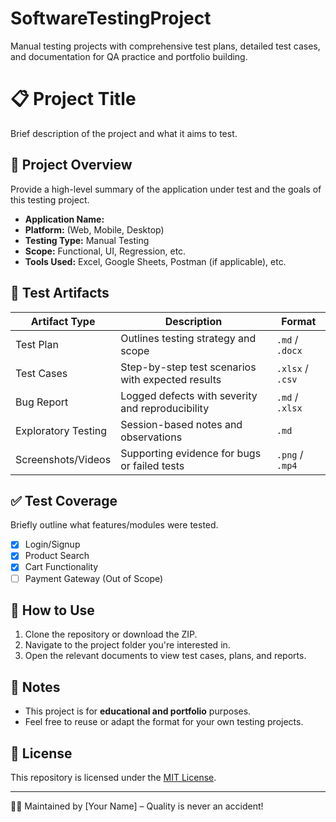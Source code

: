 # SoftwareTestingProject
Manual testing projects with comprehensive test plans, detailed test cases, and documentation for QA practice and portfolio building.
# 📋 Project Title

Brief description of the project and what it aims to test.

## 🧾 Project Overview

Provide a high-level summary of the application under test and the goals of this testing project.

- **Application Name:** 
- **Platform:** (Web, Mobile, Desktop)
- **Testing Type:** Manual Testing
- **Scope:** Functional, UI, Regression, etc.
- **Tools Used:** Excel, Google Sheets, Postman (if applicable), etc.

## 📑 Test Artifacts

| Artifact Type       | Description                                     | Format         |
|---------------------|-------------------------------------------------|----------------|
| Test Plan           | Outlines testing strategy and scope             | `.md` / `.docx`|
| Test Cases          | Step-by-step test scenarios with expected results| `.xlsx` / `.csv`|
| Bug Report          | Logged defects with severity and reproducibility| `.md` / `.xlsx`|
| Exploratory Testing | Session-based notes and observations            | `.md`           |
| Screenshots/Videos  | Supporting evidence for bugs or failed tests    | `.png` / `.mp4` |


## ✅ Test Coverage

Briefly outline what features/modules were tested.

- [x] Login/Signup
- [x] Product Search
- [x] Cart Functionality
- [ ] Payment Gateway (Out of Scope)

## 🚀 How to Use

1. Clone the repository or download the ZIP.
2. Navigate to the project folder you're interested in.
3. Open the relevant documents to view test cases, plans, and reports.

## 📌 Notes

- This project is for **educational and portfolio** purposes.
- Feel free to reuse or adapt the format for your own testing projects.

## 📄 License

This repository is licensed under the [MIT License](LICENSE).

---

👨‍💻 Maintained by [Your Name] – Quality is never an accident!
